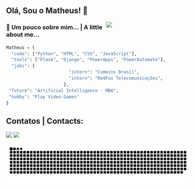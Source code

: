 <h2> Olá, Sou o Matheus! 👋</h2>
<img align='right' src="https://media3.giphy.com/media/v1.Y2lkPTc5MGI3NjExbjFiNnk5OHRiYTR0MjdyMmlhejYzNTJ2OHFwazI4cTdvcDV3bHF1ZyZlcD12MV9pbnRlcm5hbF9naWZfYnlfaWQmY3Q9Zw/Gf5QiP1TWCO8qYKmt7/giphy.gif" width="230">

### 🔭 Um pouco sobre mim... | A little about me...  

```python
Matheus = {
  "code": ["Python", "HTML", "CSS", "JavaScript"],
  "tools": ["Flask", "Django", "PowerApps", "PowerAutomate"],  
  "jobs": {
                        "intern": "Cummins Brasil",
                        "intern": "RedFox Telecomunicações",                       
                      },
 "future": "Artificial Intelligence - MBA",
 "hobby": "Play Video-Games"
}

```



## Contatos | Contacts:

<div>
<a href = "mailto:mm.alvesrocha@gmail.com"><img loading="lazy" src="https://img.shields.io/badge/Gmail-D14836?style=for-the-badge&logo=gmail&logoColor=white" target="_blank"></a>
<a href="https://www.linkedin.com/in/matheus-mauricio-9921131b0/" target="_blank"><img loading="lazy" src="https://img.shields.io/badge/-LinkedIn-%230077B5?style=for-the-badge&logo=linkedin&logoColor=white" target="_blank"></a>   
</div>

![snake gif](https://github.com/MatheusRocha-CyberP23/MatheusRocha-CyberP23/blob/output/github-snake-dark.svg)
